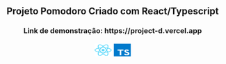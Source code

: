 <h2 align="center"> Projeto Pomodoro Criado com React/Typescript </h2>



<h3 align="center">Link de demonstração: https://project-d.vercel.app</h3>

<h4 align="center">
  <img align="center" alt="Eduardo-React" height="30" width="40" src="https://raw.githubusercontent.com/devicons/devicon/master/icons/react/react-original.svg">
  <img align="center" alt="Eduardo-Ts" height="30" width="40" src="https://raw.githubusercontent.com/devicons/devicon/master/icons/typescript/typescript-plain.svg">
</h4>
